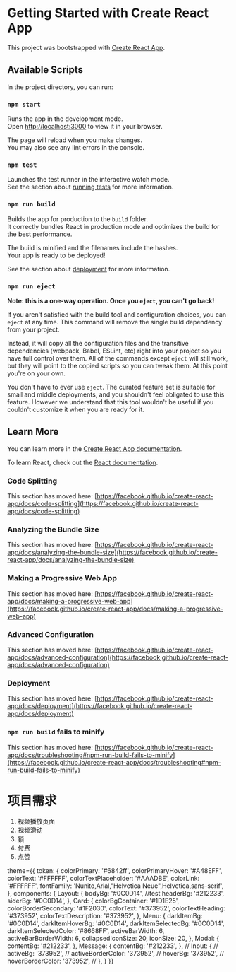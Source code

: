 # Getting Started with Create React App

This project was bootstrapped with [Create React App](https://github.com/facebook/create-react-app).

## Available Scripts

In the project directory, you can run:

### `npm start`

Runs the app in the development mode.\
Open [http://localhost:3000](http://localhost:3000) to view it in your browser.

The page will reload when you make changes.\
You may also see any lint errors in the console.

### `npm test`

Launches the test runner in the interactive watch mode.\
See the section about [running tests](https://facebook.github.io/create-react-app/docs/running-tests) for more information.

### `npm run build`

Builds the app for production to the `build` folder.\
It correctly bundles React in production mode and optimizes the build for the best performance.

The build is minified and the filenames include the hashes.\
Your app is ready to be deployed!

See the section about [deployment](https://facebook.github.io/create-react-app/docs/deployment) for more information.

### `npm run eject`

**Note: this is a one-way operation. Once you `eject`, you can't go back!**

If you aren't satisfied with the build tool and configuration choices, you can `eject` at any time. This command will remove the single build dependency from your project.

Instead, it will copy all the configuration files and the transitive dependencies (webpack, Babel, ESLint, etc) right into your project so you have full control over them. All of the commands except `eject` will still work, but they will point to the copied scripts so you can tweak them. At this point you're on your own.

You don't have to ever use `eject`. The curated feature set is suitable for small and middle deployments, and you shouldn't feel obligated to use this feature. However we understand that this tool wouldn't be useful if you couldn't customize it when you are ready for it.

## Learn More

You can learn more in the [Create React App documentation](https://facebook.github.io/create-react-app/docs/getting-started).

To learn React, check out the [React documentation](https://reactjs.org/).

### Code Splitting

This section has moved here: [https://facebook.github.io/create-react-app/docs/code-splitting](https://facebook.github.io/create-react-app/docs/code-splitting)

### Analyzing the Bundle Size

This section has moved here: [https://facebook.github.io/create-react-app/docs/analyzing-the-bundle-size](https://facebook.github.io/create-react-app/docs/analyzing-the-bundle-size)

### Making a Progressive Web App

This section has moved here: [https://facebook.github.io/create-react-app/docs/making-a-progressive-web-app](https://facebook.github.io/create-react-app/docs/making-a-progressive-web-app)

### Advanced Configuration

This section has moved here: [https://facebook.github.io/create-react-app/docs/advanced-configuration](https://facebook.github.io/create-react-app/docs/advanced-configuration)

### Deployment

This section has moved here: [https://facebook.github.io/create-react-app/docs/deployment](https://facebook.github.io/create-react-app/docs/deployment)

### `npm run build` fails to minify

This section has moved here: [https://facebook.github.io/create-react-app/docs/troubleshooting#npm-run-build-fails-to-minify](https://facebook.github.io/create-react-app/docs/troubleshooting#npm-run-build-fails-to-minify)


# 项目需求
1. 视频播放页面
2. 视频滑动
3. 锁
4. 付费
5. 点赞


theme={{
token: {
colorPrimary: '#6842ff',
colorPrimaryHover: '#A48EFF',
colorText: '#FFFFFF',
colorTextPlaceholder: '#AAADBE',
colorLink: '#FFFFFF',
fontFamily: 'Nunito,Arial,"Helvetica Neue",Helvetica,sans-serif',
},
components: {
Layout: {
bodyBg: '#0C0D14', //test
headerBg: '#212233',
siderBg: '#0C0D14',
},
Card: {
colorBgContainer: '#1D1E25',
colorBorderSecondary: '#1F2030',
colorText: '#373952',
colorTextHeading: '#373952',
colorTextDescription: '#373952',
},
Menu: {
darkItemBg: '#0C0D14',
darkItemHoverBg: '#0C0D14',
darkItemSelectedBg: '#0C0D14',
darkItemSelectedColor: '#8668FF',
activeBarWidth: 6,
activeBarBorderWidth: 6,
collapsedIconSize: 20,
iconSize: 20,
},
Modal: {
contentBg: '#212233',
},
Message: {
contentBg: '#212233',
},
// Input: {
// activeBg: '373952',
// activeBorderColor: '373952',
// hoverBg: '373952',
// hoverBorderColor: '373952',
// },
}
}}



